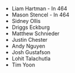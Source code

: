 - Liam Hartman - In 464
- Mason Stencel - In 464
- Sidney Ollis
- Driggs Eckburg
- Matthew Schnieder
- Justin Chester
- Andy Nguyen
- Josh Gustafson
- Lohit Talachutla
- Tim Yoon
